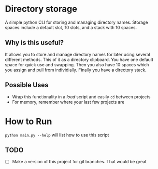 # Directory storage
A simple python CLI for storing and managing directory names. Storage spaces include a
default slot, 10 slots, and a stack with 10 spaces.

## Why is this useful?
It allows you to store and manage directory names for later using several different methods.
This of it as a directory clipboard. You have one default space for quick use and swapping.
Then you also have 10 spaces which you assign and pull from individially. Finally you have
a directory stack.

## Possible Uses
* Wrap this functionality in a *load* script and easily `cd` between projects
* For memory, remember where your last few projects are

# How to Run
`python main.py --help` will list how to use this script

## TODO
- [ ] Make a version of this project for git branches. That would be great